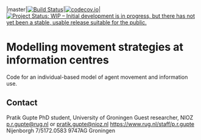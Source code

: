 <!-- badges: start -->
|master|[![Build Status](https://travis-ci.org/pratikunterwegs/sim_Infomove.svg?branch=master)](https://travis-ci.org/pratikunterwegs/sim_Infomove)|[![codecov.io](https://codecov.io/github/pratikunterwegs/sim_Infomove/coverage.svg?branch=master)](https://codecov.io/github/pratikunterwegs/sim_Infomove/branch/master)|[![Project Status: WIP – Initial development is in progress, but there has not yet been a stable, usable release suitable for the public.](https://www.repostatus.org/badges/latest/wip.svg)](https://www.repostatus.org/#wip)
<!-- badges: end -->

# Modelling movement strategies at information centres

Code for an individual-based model of agent movement and information use.

## Contact

Pratik Gupte
PhD student, University of Groningen
Guest researcher, NIOZ
p.r.gupte@rug.nl or pratik.gupte@nioz.nl
https://www.rug.nl/staff/p.r.gupte
Nijenborgh 7/5172.0583 9747AG Groningen
